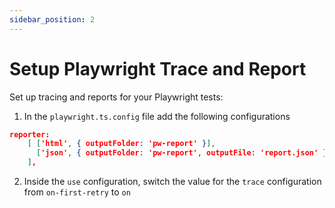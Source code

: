 ```yaml
---
sidebar_position: 2
---
```


# Setup Playwright Trace and Report

Set up tracing and reports for your Playwright tests:

1. In the `playwright.ts.config` file add the following configurations 

```json
reporter: 
    [ ['html', { outputFolder: 'pw-report' }], 
      ['json', { outputFolder: 'pw-report', outputFile: 'report.json' }]
    ],
```

2. Inside the `use` configuration, switch the value for the `trace` configuration from `on-first-retry` to `on`
